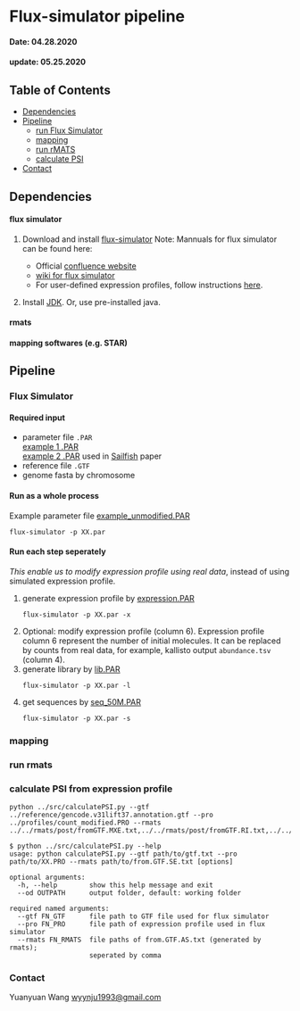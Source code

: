 # Flux-simulator pipeline
#### Date: 04.28.2020
#### update: 05.25.2020


## Table of Contents
- [Dependencies](#Dependencies)
- [Pipeline](#Pipeline)
    * [run Flux Simulator](#Flux-Simulator)
    * [mapping](#mapping)
    * [run rMATS](#run-rmats)
    * [calculate PSI](#calculate-PSI-from-expression-profile)
- [Contact](#Contact)



## Dependencies
#### flux simulator
1. Download and install [flux-simulator](http://confluence.sammeth.net/display/SIM/2+-+Download)
    Note: Mannuals for flux simulator can be found here:
    - Official [confluence website](http://confluence.sammeth.net/display/SIM/Home)
    - [wiki for flux simulator](http://fluxcapacitor.wikidot.com/simulator)
    - For user-defined expression profiles, follow instructions [here](http://confluence.sammeth.net/display/SIM/flux+simulator+.pro+file).

2. Install [JDK](http://www.oracle.com/technetwork/java/javase/downloads/jdk8-downloads-2133151.html). Or, use pre-installed java.

#### rmats
#### mapping softwares (e.g. STAR)

## Pipeline
### Flux Simulator
#### Required input
- parameter file `.PAR` \
    [example 1 .PAR](paraFiles/example_unmodified.PAR) \
    [example 2 .PAR](paraFiles/example_from_NBT.PAR) used in [Sailfish](https://www.nature.com/articles/nbt.2862) paper
- reference file `.GTF`
- genome fasta by chromosome


#### Run as a whole process 
Example parameter file [example_unmodified.PAR](paraFiles/example_unmodified.PAR)
```
flux-simulator -p XX.par
```


#### Run each step seperately
*This enable us to modify expression profile using real data*, instead of using simulated expression profile.

1. generate expression profile by [expression.PAR](./paraFiles/expression.PAR)
    ```
    flux-simulator -p XX.par -x
    ```
2. Optional: modify expression profile (column 6).
    Expression profile column 6 represent the number of initial molecules. It can be replaced by counts from real data, for example, kallisto output `abundance.tsv` (column 4).
3. generate library by [lib.PAR](./paraFiles/lib.PAR)
    ```
    flux-simulator -p XX.par -l
    ```
4. get sequences by [seq_50M.PAR](./paraFiles/seq_50M.PAR)
    ```
    flux-simulator -p XX.par -s
    ```
### mapping
### run rmats
### calculate PSI from expression profile
```
python ../src/calculatePSI.py --gtf ../reference/gencode.v31lift37.annotation.gtf --pro ../profiles/count_modified.PRO --rmats ../../rmats/post/fromGTF.MXE.txt,../../rmats/post/fromGTF.RI.txt,../../rmats/post/fromGTF.A3SS.txt,../../rmats/post/fromGTF.A5SS.txt,../../rmats/post/fromGTF.SE.txt
```
```
$ python ../src/calculatePSI.py --help
usage: python calculatePSI.py --gtf path/to/gtf.txt --pro path/to/XX.PRO --rmats path/to/from.GTF.SE.txt [options]

optional arguments:
  -h, --help        show this help message and exit
  --od OUTPATH      output folder, default: working folder

required named arguments:
  --gtf FN_GTF      file path to GTF file used for flux simulator
  --pro FN_PRO      file path of expression profile used in flux simulator
  --rmats FN_RMATS  file paths of from.GTF.AS.txt (generated by rmats);
                    seperated by comma
```
### Contact
Yuanyuan Wang <wyynju1993@gmail.com>


